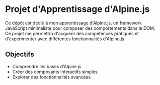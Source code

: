 # Projet d'Apprentissage d'Alpine.js

Ce dépôt est dédié à mon apprentissage d'Alpine.js, un framework JavaScript minimaliste pour composer des comportements dans le DOM. Ce projet me permettra d'acquérir des compétences pratiques et d'expérimenter avec différentes fonctionnalités d'Alpine.js.

## Objectifs

- Comprendre les bases d'Alpine.js
- Créer des composants interactifs simples
- Explorer des fonctionnalités avancées
